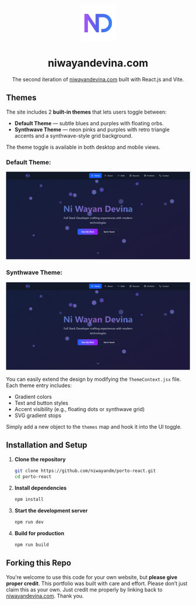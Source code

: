 <div align="center">
  <img alt="Logo" src="https://raw.githubusercontent.com/niwayandm/porto-react/refs/heads/main/src/assets/logo-plain.svg" width="100" />
</div>
<h1 align="center">
  niwayandevina.com
</h1>
<p align="center">
  The second iteration of <a href="https://niwayandevina.com/" target="_blank">niwayandevina.com</a> built with React.js and Vite.
</p>

## Themes

The site includes 2 **built-in themes** that lets users toggle between:

- **Default Theme** — subtle blues and purples with floating orbs.
- **Synthwave Theme** — neon pinks and purples with retro triangle accents and a synthwave-style grid background.

The theme toggle is available in both desktop and mobile views.

### Default Theme:
![demo](https://raw.githubusercontent.com/niwayandm/porto-react/refs/heads/main/src/assets/demo.png)

### Synthwave Theme:
![demo](https://raw.githubusercontent.com/niwayandm/porto-react/refs/heads/main/src/assets/demo.png)

You can easily extend the design by modifying the `ThemeContext.jsx` file. Each theme entry includes:

- Gradient colors
- Text and button styles
- Accent visibility (e.g., floating dots or synthwave grid)
- SVG gradient stops

Simply add a new object to the `themes` map and hook it into the UI toggle.

## Installation and Setup

1. **Clone the repository**

   ```bash
   git clone https://github.com/niwayandm/porto-react.git
   cd porto-react
   ```

2. **Install dependencies**

   ```bash
   npm install
   ```

3. **Start the development server**

   ```bash
   npm run dev
   ```

4. **Build for production**

   ```bash
   npm run build
   ```

## Forking this Repo

You're welcome to use this code for your own website, but **please give proper credit**. This portfolio was built with care and effort. Please don’t just claim this as your own. Just credit me properly by linking back to [niwayandevina.com](https://niwayandevina.com/). Thank you.